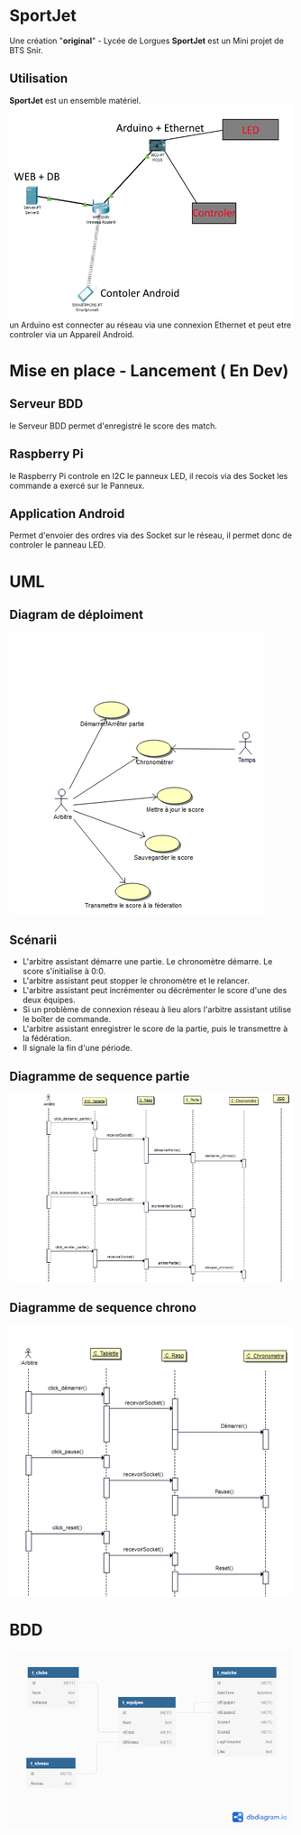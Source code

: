 # SportJet

Une création "**original**" - Lycée de Lorgues
**SportJet** est un Mini projet de BTS Snir.

## Utilisation
**SportJet** est un ensemble matériel.
![enter image description here](https://github.com/SportJet/SportJet.github.io/raw/master/img/shem1.png)un Arduino est connecter au réseau via une connexion Ethernet et peut etre controler via un Appareil Android.

# Mise en place - Lancement ( En Dev)
## Serveur BDD
le Serveur BDD permet d'enregistré le score des match.
## Raspberry Pi
le Raspberry Pi controle en I2C le panneux LED, il recois via des Socket les commande a exercé sur le Panneux.
## Application Android
Permet d'envoier des ordres via des Socket sur le réseau, il permet donc de controler le panneau LED.

# UML
## Diagram de déploiment
![use case](https://github.com/SportJet/SportJet.github.io/raw/master/img/fig128014.png)
## Scénarii
- L&#39;arbitre assistant démarre une partie. Le chronomètre démarre. Le score s&#39;initialise à 0:0.
- L&#39;arbitre assistant peut stopper le chronomètre et le relancer.
- L&#39;arbitre assistant peut incrémenter ou décrémenter le score d&#39;une des deux équipes.
- Si un problème de connexion réseau à lieu alors l&#39;arbitre assistant utilise le boîter de commande.
- L&#39;arbitre assistant enregistrer le score de la partie, puis le transmettre à la fédération.
- Il signale la fin d&#39;une période.
## Diagramme de sequence partie
![Diagramme de sequence partie](https://github.com/SportJet/SportJet.github.io/raw/master/img/fig128125.png)
## Diagramme de sequence chrono
![Diagramme de sequence chrono](https://github.com/SportJet/SportJet.github.io/raw/master/img/fig134670.png)
# BDD
![DDB](https://github.com/SportJet/SportJet.github.io/raw/master/img/Untitled.png)
